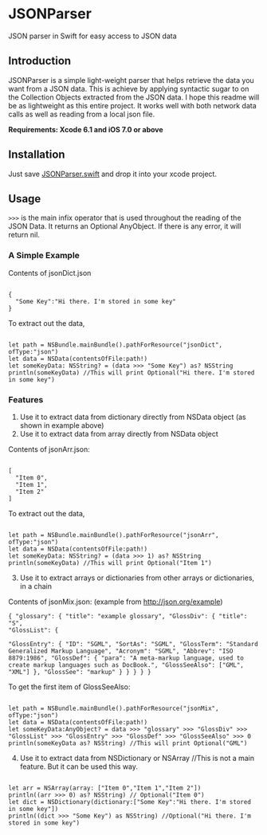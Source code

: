 # JSONParser
JSON parser in Swift for easy access to JSON data

## Introduction
JSONParser is a simple light-weight parser that helps retrieve the data you want from a JSON data. This is achieve by applying syntactic sugar to on the Collection Objects extracted from the JSON data.
 I hope this readme will be as lightweight as this entire project. It works well with both network data calls as well as reading from a local json file.
 
 **Requirements: Xcode 6.1 and iOS 7.0 or above**
 
## Installation
Just save [JSONParser.swift](https://raw.githubusercontent.com/geekveek/JSONParser/master/JSONParser/JSONParser.swift) and drop it into your xcode project.

## Usage
`>>>` is the main infix operator that is used throughout the reading of the JSON Data. It returns an Optional AnyObject. If there is any error, it will return nil.

### A Simple Example ###
Contents of jsonDict.json
<pre><code>
{
  "Some Key":"Hi there. I'm stored in some key"
}
</code></pre>

To extract out the data,
<pre><code>
let path = NSBundle.mainBundle().pathForResource("jsonDict", ofType:"json")
let data = NSData(contentsOfFile:path!)
let someKeyData: NSString? = (data >>> "Some Key") as? NSString
println(someKeyData) //This will print Optional("Hi there. I'm stored in some key")
</code></pre>
### Features
1. Use it to extract data from dictionary directly from NSData object (as shown in example above)
2. Use it to extract data from array directly from NSData object

Contents of jsonArr.json:
<pre><code>
[
  "Item 0",
  "Item 1",
  "Item 2"
]</code></pre>
To extract out the data,
<pre><code>
let path = NSBundle.mainBundle().pathForResource("jsonArr", ofType:"json")
let data = NSData(contentsOfFile:path!)
let someKeyData: NSString? = (data >>> 1) as? NSString
println(someKeyData) //This will print Optional("Item 1")
</code></pre>
3. Use it to extract arrays or dictionaries from other arrays or dictionaries, in a chain

Contents of jsonMix.json: (example from <http://json.org/example>)
<code><pre>
{
  "glossary": {
    "title": "example glossary",
		"GlossDiv": {
      "title": "S",
		  "GlossList": {  
		    "GlossEntry": {
		      "ID": "SGML",
		      "SortAs": "SGML",
		      "GlossTerm": "Standard Generalized Markup Language",
		      "Acronym": "SGML",
		      "Abbrev": "ISO 8879:1986",
		      "GlossDef": {
		        "para": "A meta-markup language, used to create markup languages such as DocBook.",
		        "GlossSeeAlso": ["GML", "XML"]
		      },
		      "GlossSee": "markup"
		    }
		  }
		}
  }
}
</code></pre>
To get the first item of GlossSeeAlso:
<pre><code>
let path = NSBundle.mainBundle().pathForResource("jsonMix", ofType:"json")
let data = NSData(contentsOfFile:path!)
let someKeyData:AnyObject? = data >>> "glossary" >>> "GlossDiv" >>> "GlossList" >>> "GlossEntry" >>> "GlossDef" >>> "GlossSeeAlso" >>> 0
println(someKeyData as? NSString) //This will print Optional("GML")
</code></pre>
4. Use it to extract data from NSDictionary or NSArray //This is not a main feature. But it can be used this way.
<pre><code>
let arr = NSArray(array: ["Item 0","Item 1","Item 2"])
println((arr >>> 0) as? NSString) // Optional("Item 0")
let dict = NSDictionary(dictionary:["Some Key":"Hi there. I'm stored in some key"])
println((dict >>> "Some Key") as NSString) //Optional("Hi there. I'm stored in some key")
</code></pre>
